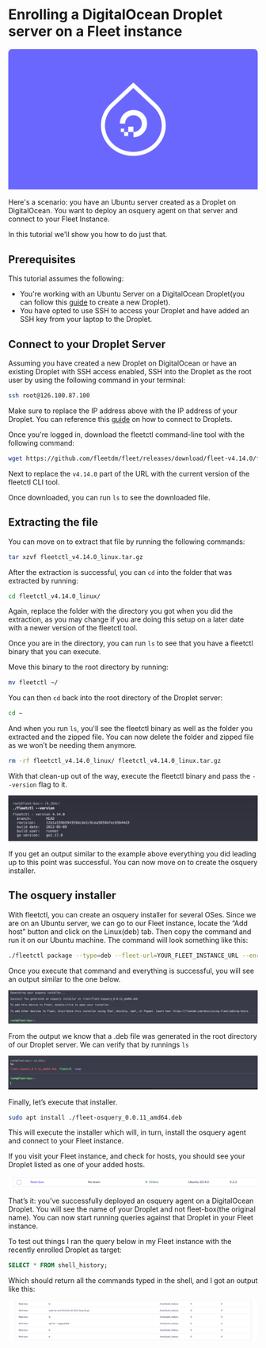 # Enrolling a DigitalOcean Droplet server on a Fleet instance

![Enrolling a DigitalOcean Droplet server on a Fleet instance](../website/assets/images/articles/enrolling-a-digitalocean-droplet-server-on-a-fleet-instance-cover-1600x900@2x.jpg)

Here's a scenario: you have an Ubuntu server created as a Droplet on DigitalOcean. You want to deploy an osquery agent on that server and connect to your Fleet Instance.

In this tutorial we'll show you how to do just that.

## Prerequisites

This tutorial assumes the following:

* You're working with an Ubuntu Server on a DigitalOcean Droplet(you can follow this [guide](https://docs.digitalocean.com/products/droplets/how-to/create/) to create a new Droplet).
* You have opted to use SSH to access your Droplet and have added an SSH key from your laptop to the Droplet.

## Connect to your Droplet Server
Assuming you have created a new Droplet on DigitalOcean or have an existing Droplet with SSH access enabled, SSH into the Droplet as the root user by using the following command in your terminal:

```sh
ssh root@126.100.87.100
```

Make sure to replace the IP address above with the IP address of your Droplet. You can reference this [guide](https://docs.digitalocean.com/products/droplets/how-to/connect-with-ssh/) on how to connect to Droplets.


Once you're logged in, download the fleetctl command-line tool with the following command:

```sh
wget https://github.com/fleetdm/fleet/releases/download/fleet-v4.14.0/fleetctl_v4.14.0_linux.tar.gz
```

Next to replace the `v4.14.0` part of the URL with the current version of the fleetctl CLI tool.

Once downloaded, you can run `ls` to see the downloaded file.


## Extracting the file

You can move on to extract that file by running the following commands:

```sh
tar xzvf fleetctl_v4.14.0_linux.tar.gz
```

After the extraction is successful, you can `cd` into the folder that was extracted by running:

```sh
cd fleetctl_v4.14.0_linux/
```

Again, replace the folder with the directory you got when you did the extraction, as you may change if you are doing this setup on a later date with a newer version of the fleetctl tool.

Once you are in the directory, you can run `ls` to see that you have a fleetctl binary that you can execute.

Move this binary to the root directory by running:

```sh
mv fleetctl ~/
```

You can then `cd` back into the root directory of the Droplet server:

```sh
cd ~
```

And when you run `ls`, you'll see the fleetctl binary as well as the folder you extracted and the zipped file. You can now delete the folder and zipped file as we won’t be needing them anymore.

```sh
rm -rf fleetctl_v4.14.0_linux/ fleetctl_v4.14.0_linux.tar.gz
```

With that clean-up out of the way, execute the fleetctl binary and pass the `--version` flag to it.

![fleetctl version](../website/assets/images/articles/enrolling-a-digital-ocean-droplet-in-a-fleet-instance-1-1007x197@2x.png)

If you get an output similar to the example above everything you did leading up to this point was successful. You can now move on to create the osquery installer.

## The osquery installer

With fleetctl, you can create an osquery installer for several OSes. Since we are on an Ubuntu server, we can go to our Fleet instance, locate the “Add host” button and click on the Linux(deb) tab. Then copy the command and run it on our Ubuntu machine. The command will look something like this:

```sh
./fleetctl package --type=deb --fleet-url=YOUR_FLEET_INSTANCE_URL --enroll-secret=YOUR_ENROL_SECRET_KEY
```

Once you execute that command and everything is successful, you will see an output similar to the one below.

![Successfully generated an installer message](../website/assets/images/articles/enrolling-a-digital-ocean-droplet-in-a-fleet-instance-2-1462x196@2x.png)


From the output we know that a .deb file was generated in the root directory of our Droplet server. We can verify that by runnings `ls`

![The osquery installer](../website/assets/images/articles/enrolling-a-digital-ocean-droplet-in-a-fleet-instance-3-1462x196@2x.png)

Finally, let’s execute that installer.

```sh
sudo apt install ./fleet-osquery_0.0.11_amd64.deb
```

This will execute the installer which will, in turn, install the osquery agent and connect to your Fleet instance.

If you visit your Fleet instance, and check for hosts, you should see your Droplet listed as one of your added hosts.

![Droplet online in Fleet instance](../website/assets/images/articles/enrolling-a-digital-ocean-droplet-in-a-fleet-instance-4-1085x54@2x.png)

That’s it: you’ve successfully deployed an osquery agent on a DigitalOcean Droplet. You will see the name of your Droplet and not fleet-box(the original name). You can now start running queries against that Droplet in your Fleet instance.

To test out things I ran the query below in my Fleet instance with the recently enrolled Droplet as target:

```sql
SELECT * FROM shell_history;
```

Which should return all the commands typed in the shell, and I got an output like this:

![Output of running a query on the shell_history table](../website/assets/images/articles/enrolling-a-digital-ocean-droplet-in-a-fleet-instance-5-1554x254@2x.png)


<meta name="category" value="guides">
<meta name="authorGitHubUsername" value="DominusKelvin">
<meta name="authorFullName" value="Kelvin Omereshone">
<meta name="publishedOn" value="2022-05-26">
<meta name="articleTitle" value="Enrolling a DigitalOcean Droplet on a Fleet instance">
<meta name="articleImageUrl" value="../website/assets/images/articles/enrolling-a-digitalocean-droplet-server-on-a-fleet-instance-cover-1600x900@2x.jpg">
